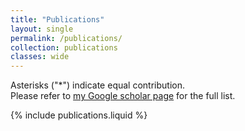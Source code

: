 ```yaml
---
title: "Publications"
layout: single
permalink: /publications/
collection: publications
classes: wide
---
```


Asterisks ("*") indicate equal contribution. <br>
Please refer to <a href="https://scholar.google.com/citations?user=3Hw6n5AAAAAJ&hl=en" target="https://scholar.google.com/citations?user=3Hw6n5AAAAAJ&hl=en">my Google scholar page</a> for the full list.

<style>
    u {
        color: #339FFF;
    }
    section.page__content > p {
        font-size: 16px
    }
</style>

{% include publications.liquid %}